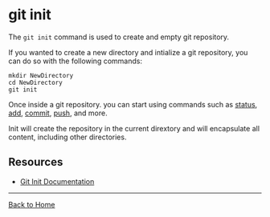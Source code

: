 # git init

The `git init` command is used to create and empty git repository. 

If you wanted to create a new directory and intialize a git repository, you can do so with the following commands:
```
mkdir NewDirectory
cd NewDirectory
git init
```

Once inside a git repository. you can start using commands such as
[status](./Status.md),
[add](./Add.md),
[commit](./Commit.md),
[push](./Push.md),
and more.

Init will create the repository in the current dirextory and will encapsulate all content, including other directories. 

## Resources

- [Git Init Documentation](https://git-scm.com/docs/git-init)

---

[Back to Home](../README.md)
